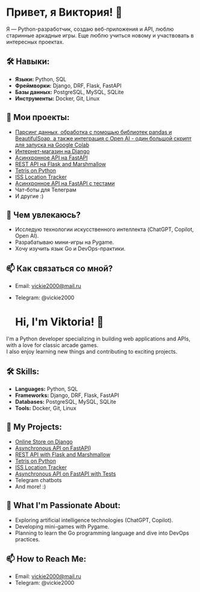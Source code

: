 # Привет, я Виктория! 👋  

Я — Python-разработчик, создаю веб-приложения и API, люблю старинные аркадные игры. 
Еще люблю учиться новому и участвовать в интересных проектах.  

## 🛠️ Навыки:  
- **Языки:** Python, SQL  
- **Фреймворки:** Django, DRF, Flask, FastAPI  
- **Базы данных:** PostgreSQL, MySQL, SQLite  
- **Инструменты:** Docker, Git, Linux  

## 🌟 Мои проекты:
- [Парсинг данных, обработка с помощью библиотек pandas и BeautifulSoap, а также интеграция с Open AI - один большой скрипт для запуска на Google Colab](https://github.com/vkrasnyan/parsing)
- [Интернет-магазин на Django](https://github.com/vkrasnyan/python-django-shop)  
- [Асинхронное API на FastAPI](https://github.com/vkrasnyan/FastAPIMicroblog)  
- [REST API на Flask and Marshmallow ](https://github.com/vkrasnyan/Rest_Api_Flask)
- [Tetris on Python](https://github.com/vkrasnyan/Simple-Tetris-on-Python)
- [ISS Location Tracker](https://github.com/vkrasnyan/MKSlocation)
- [Асинхронное API на FastAPI с тестами](https://github.com/vkrasnyan/FastApiCookingBookWithTests)
- Чат-боты для Телеграм
- И другие :)

## 🧐 Чем увлекаюсь?  
- Исследую технологии искусственного интеллекта (ChatGPT, Copilot, Open AI).  
- Разрабатываю мини-игры на Pygame.  
- Хочу изучить язык Go и DevOps-практики.  

## 📫 Как связаться со мной?  
- Email: vickie2000@mail.ru
- Telegram: @vickie2000

  # Hi, I'm Viktoria! 👋  

I'm a Python developer specializing in building web applications and APIs, with a love for classic arcade games.  
I also enjoy learning new things and contributing to exciting projects.  

## 🛠️ Skills:  
- **Languages:** Python, SQL  
- **Frameworks:** Django, DRF, Flask, FastAPI  
- **Databases:** PostgreSQL, MySQL, SQLite  
- **Tools:** Docker, Git, Linux  

## 🌟 My Projects:  
- [Online Store on Django](https://github.com/vkrasnyan/python-django-shop)  
- [Asynchronous API on FastAPI](https://github.com/vkrasnyan/FastAPIMicroblog))  
- [REST API with Flask and Marshmallow](https://github.com/vkrasnyan/Rest_Api_Flask)  
- [Tetris on Python](https://github.com/vkrasnyan/Simple-Tetris-on-Python)  
- [ISS Location Tracker](https://github.com/vkrasnyan/MKSlocation)
- [Asynchronous API on FastAPI with Tests](https://github.com/vkrasnyan/FastApiCookingBookWithTests)
- Telegram chatbots  
- And more! :)  

## 🧐 What I'm Passionate About:  
- Exploring artificial intelligence technologies (ChatGPT, Copilot).  
- Developing mini-games with Pygame.  
- Planning to learn the Go programming language and dive into DevOps practices.  

## 📫 How to Reach Me:  
- Email: vickie2000@mail.ru  
- Telegram: @vickie2000  

